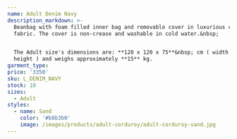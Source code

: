 ```yaml
---
name: Adult Denim Navy
description_markdown: >-
  Beanbag with foam filled inner bag and removable cover in luxurious corduroy
  fabric. The cover is non-crease and washable in cold water.&nbsp;


  The Adult size's dimensions are: **120 x 120 x 75**&nbsp; cm ( width x depth x
  height ) and weighs approximately **15** kg.
garment_type:
price: '3350'
sku: L_DENIM_NAVY
stock: 10
sizes:
  - Adult
styles:
  - name: Sand
    color: '#b8b3b0'
    image: /images/products/adult-corduroy/adult-corduroy-sand.jpg
---
```

